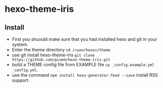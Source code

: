 # hexo-theme-iris

## Install

- First you shuould make sure that you had installed hexo and git in your system.
- Enter the theme directory ``cd /<yourhexo>/theme`` 
- use git install hexo-theme-iris ``git clone https://github.com/giuem/hexo-theme-iris.git``
- build a THEME config file from EXAMPLE file ``cp _config.example.yml _config.yml``.
- use the command ``npm install hexo-generator-feed --save`` install RSS support.
